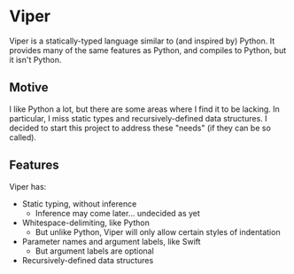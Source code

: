 # Viper

Viper is a statically-typed language similar to (and inspired by) Python. It provides many of the same features as
Python, and compiles to Python, but it isn't Python.

## Motive

I like Python a lot, but there are some areas where I find it to be lacking. In particular, I miss static types and
recursively-defined data structures. I decided to start this project to address these "needs" (if they can be so
called).

## Features

Viper has:

* Static typing, without inference
  - Inference may come later... undecided as yet
* Whitespace-delimiting, like Python
  - But unlike Python, Viper will only allow certain styles of indentation
* Parameter names and argument labels, like Swift
  - But argument labels are optional
* Recursively-defined data structures
